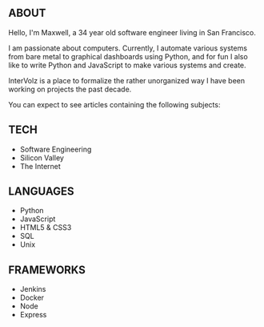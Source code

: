 ## ABOUT

Hello, I'm Maxwell, a 34 year old software engineer living in San Francisco.

I am passionate about computers. Currently, I automate various systems from bare metal to graphical dashboards using Python, and for fun I also like to write Python and JavaScript to make various systems and create.

InterVolz is a place to formalize the rather unorganized way I have been working on projects the past decade.

You can expect to see articles containing the following subjects:

## TECH

- Software Engineering
- Silicon Valley
- The Internet

## LANGUAGES

- Python
- JavaScript
- HTML5 & CSS3
- SQL
- Unix

## FRAMEWORKS

- Jenkins
- Docker
- Node
- Express
